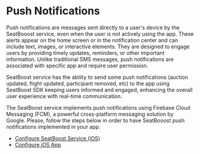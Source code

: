 # Push Notifications

Push notifications are messages sent directly to a user's device by the SeatBooost service, even when the user is not actively using the app. These alerts appear on the home screen or in the notification center and can include text, images, or interactive elements. They are designed to engage users by providing timely updates, reminders, or other important information. Unlike traditional SMS messages, push notifications are associated with specific app and require user permission. 

SeatBoost service has the ability to send some push notifications (auction updated, flight updated, participant removed, etc) to the app using SeatBoost SDK keeping users informed and engaged, enhancing the overall user experience with real-time communication.

The SeatBoost service implements push notifications using Firebase Cloud Messaging (FCM), a powerful cross-platform messaging solution by Google. Please, follow the steps below in order to have SeatBooost push notifications implemented in your app. 

* [Configure SeatBoost Service (iOS)](push-notifications/configure-seatboost-service.md)
* [Configure iOS App](push-notifications/configure-app.md)

